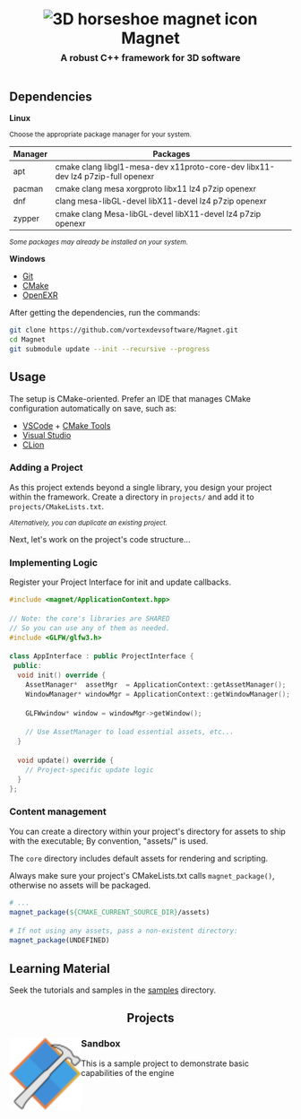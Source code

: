 
<h1 align="center">
<img src="https://vortex-dev.com/assets/img/magnet.png" alt="3D horseshoe magnet icon" width="128"/><br>
Magnet<br>
<sup><sup><sub>A robust C++ framework for 3D software</sub></sup></sup></h2>

## Dependencies
**Linux**

<sup>

Choose the appropriate package manager for your system.

</sup>

| Manager| Packages |
| - | - |
| apt | cmake clang libgl1-mesa-dev x11proto-core-dev libx11-dev lz4 p7zip-full openexr |
| pacman | cmake clang mesa xorgproto libx11 lz4 p7zip openexr |
| dnf | clang mesa-libGL-devel libX11-devel lz4 p7zip openexr |
| zypper | cmake clang Mesa-libGL-devel libX11-devel lz4 p7zip openexr |

<sup>

*Some packages may already be installed on your system.*

</sup>


**Windows**
- [Git](https://git-scm.com/)
- [CMake](https://cmake.org/)
- [OpenEXR](https://openexr.com/en/latest/install.html)

After getting the dependencies, run the commands:

```sh
git clone https://github.com/vortexdevsoftware/Magnet.git
cd Magnet
git submodule update --init --recursive --progress
```

## Usage
The setup is CMake-oriented. Prefer an IDE that manages CMake configuration automatically on save, such as:

- [VSCode](https://code.visualstudio.com/) + [CMake Tools](https://marketplace.visualstudio.com/items?itemName=ms-vscode.cmake-tools)
- [Visual Studio](https://visualstudio.microsoft.com/)
- [CLion](https://www.jetbrains.com/clion/)

### Adding a Project
As this project extends beyond a single library, you design your project within the framework. Create a directory in `projects/` and add it to `projects/CMakeLists.txt`.

<sup>

*Alternatively, you can duplicate an existing project.*

</sup>

Next, let's work on the project's code structure...

### Implementing Logic

Register your Project Interface for init and update callbacks.
```cpp
#include <magnet/ApplicationContext.hpp>

// Note: the core's libraries are SHARED
// So you can use any of them as needed.
#include <GLFW/glfw3.h>

class AppInterface : public ProjectInterface {
 public:
  void init() override {
    AssetManager*  assetMgr  = ApplicationContext::getAssetManager();
    WindowManager* windowMgr = ApplicationContext::getWindowManager();

    GLFWwindow* window = windowMgr->getWindow();

    // Use AssetManager to load essential assets, etc...
  }

  void update() override {
    // Project-specific update logic
  }
};
```

### Content management
You can create a directory within your project's directory for assets to ship with the executable; By convention, "assets/" is used.  

The `core` directory includes default assets for rendering and scripting.

Always make sure your project's CMakeLists.txt calls `magnet_package()`, otherwise no assets will be packaged.

```cmake
# ...
magnet_package(${CMAKE_CURRENT_SOURCE_DIR}/assets) 

# If not using any assets, pass a non-existent directory:
magnet_package(UNDEFINED)
```

## Learning Material

Seek the tutorials and samples in the [samples](samples/) directory.

<h2 align="center">Projects</h2>

### Sandbox <img src="samples/sandbox/assets/icon.png" alt="icon" width="128" height="128" align="left" valign="middle">
This is a sample project to demonstrate basic capabilities of the engine